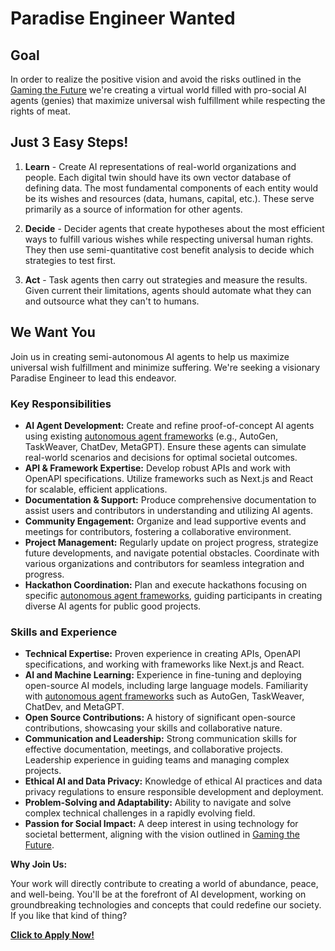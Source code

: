 # Paradise Engineer Wanted

## Goal

In order to realize the positive vision and avoid the risks outlined in the [Gaming the Future](https://foresightinstitute.substack.com/p/start-here)
we're creating a virtual world filled with pro-social AI agents (genies) that maximize universal wish fulfillment while respecting the rights of meat.

## Just 3 Easy Steps!

1. **Learn** - Create AI representations of real-world organizations and people. Each digital twin should have its own vector database of defining data.  The most fundamental components of each entity would be its wishes and resources (data, humans, capital, etc.). These serve primarily as a source of information for other agents.

2. **Decide** - Decider agents that create hypotheses about the most efficient ways to fulfill various wishes while respecting universal human rights. They then use semi-quantitative cost benefit analysis to decide which strategies to test first.

3. **Act** - Task agents then carry out strategies and measure the results.  Given current their limitations, agents should automate what they can and outsource what they can't to humans.

## We Want You

Join us in creating semi-autonomous AI agents to help us maximize universal wish fulfillment and minimize suffering. We're seeking a visionary Paradise Engineer to lead this endeavor.

### Key Responsibilities

- **AI Agent Development:** Create and refine proof-of-concept AI agents using existing [autonomous agent frameworks](../../knowledge/autonomous-agent-frameworks.md) (e.g., AutoGen, TaskWeaver, ChatDev, MetaGPT). Ensure these agents can simulate real-world scenarios and decisions for optimal societal outcomes.
- **API & Framework Expertise:** Develop robust APIs and work with OpenAPI specifications. Utilize frameworks such as Next.js and React for scalable, efficient applications.
- **Documentation & Support:** Produce comprehensive documentation to assist users and contributors in understanding and utilizing AI agents.
- **Community Engagement:** Organize and lead supportive events and meetings for contributors, fostering a collaborative environment.
- **Project Management:** Regularly update on project progress, strategize future developments, and navigate potential obstacles. Coordinate with various organizations and contributors for seamless integration and progress.
- **Hackathon Coordination:** Plan and execute hackathons focusing on specific [autonomous agent frameworks](../../knowledge/autonomous-agent-frameworks.md), guiding participants in creating diverse AI agents for public good projects.

### Skills and Experience

- **Technical Expertise:** Proven experience in creating APIs, OpenAPI specifications, and working with frameworks like Next.js and React.
- **AI and Machine Learning:** Experience in fine-tuning and deploying open-source AI models, including large language models. Familiarity with [autonomous agent frameworks](../../knowledge/autonomous-agent-frameworks.md) such as AutoGen, TaskWeaver, ChatDev, and MetaGPT.
- **Open Source Contributions:** A history of significant open-source contributions, showcasing your skills and collaborative nature.
- **Communication and Leadership:** Strong communication skills for effective documentation, meetings, and collaborative projects. Leadership experience in guiding teams and managing complex projects.
- **Ethical AI and Data Privacy:** Knowledge of ethical AI practices and data privacy regulations to ensure responsible development and deployment.
- **Problem-Solving and Adaptability:** Ability to navigate and solve complex technical challenges in a rapidly evolving field.
- **Passion for Social Impact:** A deep interest in using technology for societal betterment, aligning with the vision outlined in [Gaming the Future](https://foresightinstitute.substack.com/p/start-here).

**Why Join Us:**

Your work will directly contribute to creating a world of abundance, peace, and well-being. You'll be at the forefront of AI development, working on groundbreaking technologies and concepts that could redefine our society. If you like that kind of thing?

[**Click to Apply Now!**](mailto:hello@crowdsourcingcures.org)

